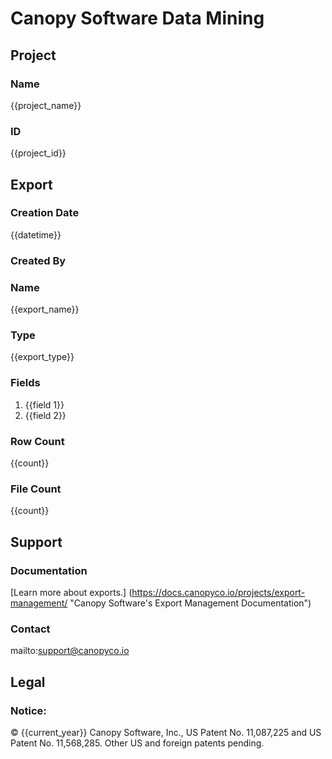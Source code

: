 # Canopy Software Data Mining 

## Project
### Name 
{{project_name}}

### ID 
{{project_id}}

## Export 

### Creation Date
{{datetime}} 

### Created By

### Name 
{{export_name}}

### Type
{{export_type}}

### Fields
1. {{field 1}}
2. {{field 2}}

### Row Count
{{count}}

### File Count
{{count}}

## Support
### Documentation
[Learn more about exports.] (https://docs.canopyco.io/projects/export-management/ "Canopy Software's Export Management Documentation")

### Contact
mailto:support@canopyco.io

## Legal
### Notice: 
© {{current_year}} Canopy Software, Inc., US Patent No. 11,087,225 and US Patent No. 11,568,285. Other US and foreign patents pending.
